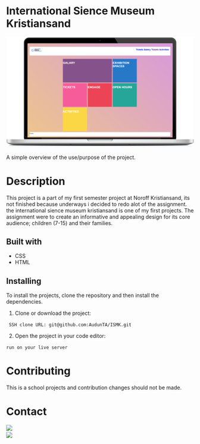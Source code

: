# International Sience Museum Kristiansand 

![The ISMK desktop](https://github.com/AudunTA/ISMK/blob/master/images/ismk.png "Logo")

A simple overview of the use/purpose of the project.

# Description
This project is a part of my first semester project at Noroff Kristiansand, its not finished because underways i decided to redo alot of the assignment.
the international sience museum kristiansand is one of my first projects. The assignment were to create an informative and appealing design for its core audience; children (7-15)
and their families.

## Built with

* CSS
* HTML



## Installing

To install the projects, clone the repository and then install the dependencies.

1. Clone or download the project:
 ```
  SSH clone URL: git@github.com:AudunTA/ISMK.git
 ```
2. Open the project in your code editor:
```
run on your live server
```

# Contributing
This is a school projects and contribution changes should not be made.


# Contact

[![](https://img.shields.io/badge/GitHub-100000?style=for-the-badge&logo=github&logoColor=white)](https://github.com/AudunTA) <br />
[![](https://img.shields.io/badge/LinkedIn-0077B5?style=for-the-badge&logo=linkedin&logoColor=white)](https://www.linkedin.com/in/audun-thompson-anderssen-79b3b3222/)



